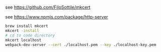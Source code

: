 

see https://github.com/FiloSottile/mkcert

see https://www.npmjs.com/package/http-server

```bash
brew install mkcert
mkcert -install
# cd to code directory
mkcert localhost
webpack-dev-server --cert ./localhost.pem --key ./localhost-key.pem
```

